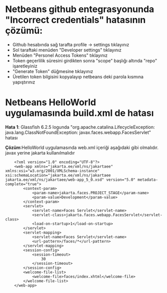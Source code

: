 

# Netbeans github entegrasyonunda "Incorrect credentials" hatasının çözümü:

- Github hesabında sağ tarafta profile -> settings tıklayınız
- Sol taraftaki menüden "Developer settings" tıklayınız
- Menüden "Personel Access Tokens" tıklayınız
- Token geçerlilik süresini girdikten sonra "scope" başlığı altında "repo" işaretleyiniz
- "Generate Token" düğmesine tıklayınız
- Üretilen token bilgisini kopyalayıp netbeans deki parola kısmına yapıştırınız


# Netbeans HelloWorld uygulamasında build.xml de hatası
   **Hata 1**: Glassfish 6.2.5 logunda "org.apache.catalina.LifecycleException: java.lang.ClassNotFoundException: javax.faces.webapp.FacesServlet" hatası
    
   **Çözüm**:HelloWorld uygulamasında web.xml içeriği aşağıdaki gibi olmalıdır. javax yerine jakarta kullanılmalıdır 
    
        <?xml version="1.0" encoding="UTF-8"?>
        <web-app xmlns="jakarta.ee/xml/ns/jakartaee" xmlns:xsi="w3.org/2001/XMLSchema-instance" xsi:schemaLocation="jakarta.ee/xml/ns/jakartaee jakarta.ee/xml/ns/jakartaee/web-app_5_0.xsd" version="5.0" metadata-complete="true">
            <context-param>
                <param-name>jakarta.faces.PROJECT_STAGE</param-name>
                <param-value>Development</param-value>
            </context-param>
            <servlet>
                <servlet-name>Faces Servlet</servlet-name>
                <servlet-class>jakarta.faces.webapp.FacesServlet</servlet-class>
                <load-on-startup>1</load-on-startup>
            </servlet>
            <servlet-mapping>
                <servlet-name>Faces Servlet</servlet-name>
                <url-pattern>/faces/*</url-pattern>
            </servlet-mapping>
            <session-config>
                <session-timeout>
                    30
                </session-timeout>
            </session-config>
            <welcome-file-list>
                <welcome-file>faces/index.xhtml</welcome-file>
            </welcome-file-list>
        </web-app>

     
